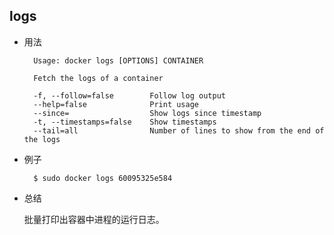 
## logs

* 用法

		Usage: docker logs [OPTIONS] CONTAINER

		Fetch the logs of a container

  		-f, --follow=false        Follow log output
  		--help=false              Print usage
  		--since=                  Show logs since timestamp
  		-t, --timestamps=false    Show timestamps
  		--tail=all                Number of lines to show from the end of the logs


* 例子

		
		$ sudo docker logs 60095325e584
		
		
* 总结

	批量打印出容器中进程的运行日志。